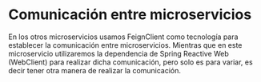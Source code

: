 # Comunicación entre microservicios

En los otros microservicios usamos FeignClient como tecnología para establecer la comunicación entre microservicios.
Mientras que en este microservicio utilizaremos la dependencia de Spring Reactive Web (WebClient) para realizar dicha
comunicación, pero solo es para variar, es decir tener otra manera de realizar la comunicación.